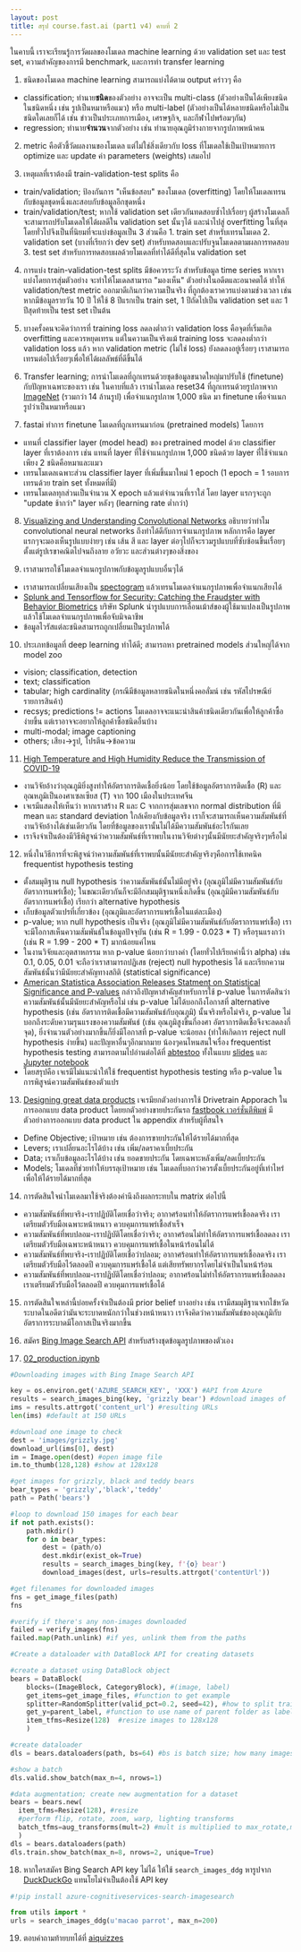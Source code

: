```yaml
---
layout: post
title: สรุป course.fast.ai (part1 v4) คาบที่ 2
---
```


ในคาบนี้ เราจะเรียนรู้การวัดผลของโมเดล machine learning ด้วย validation set และ test set, ความสำคัญของการมี benchmark, และการทำ transfer learning 

01. ชนิดของโมเดล machine learning สามารถแบ่งได้ตาม output คร่าวๆ คือ
  - classification; ทำนาย**ชนิด**ของตัวอย่าง อาจจะเป็น multi-class (ตัวอย่างเป็นได้เพียงชนิดในชนิดหนึ่ง เช่น รูปเป็นหมาหรือแมว) หรือ multi-label (ตัวอย่างเป็นได้หลายชนิดหรือไม่เป็นชนิดใดเลยก็ได้ เช่น ข่าวเป็นประเภทการเมือง, เศรษฐกิจ, และกีฬาไปพร้อมๆกัน)
  - regression; ทำนาย**จำนวน**จากตัวอย่าง เช่น ทำนายอุณภูมิร่างกายจากรูปภาพหน้าคน

02. metric คือตัวชี้วัดผลงานของโมเดล แต่ไม่ใช่สิ่งเดียวกับ loss ที่โมเดลใช้เป็นเป้าหมายการ optimize และ update ค่า parameters (weights) เสมอไป

03. เหตุผลที่เราต้องมี train-validation-test splits คือ
  - train/validation; ป้องกันการ "เห็นข้อสอบ" ของโมเดล (overfitting) โดยให้โมเดลเทรนกับข้อมูลชุดหนึ่งและสอบกับข้อมูลอีกชุดหนึ่ง
  - train/validation/test; หากใช้ validation set เดียวกันทดสอบซ้ำไปเรื่อยๆ ผู้สร้างโมเดลก็จะสามารถปรับโมเดลให้ได้ผลดีใน validation set นั้นๆได้ และนำไปสู่ overfitting ในที่สุด โดยทั่วไปจึงเป็นที่นิยมที่จะแบ่งข้อมูลเป็น 3 ส่วนคือ 1. train set สำหรับเทรนโมเดล 2. validation set (บางที่เรียกว่า dev set) สำหรับทดสอบและปรับจูนโมเดลตามผลการทดสอบ 3. test set สำหรับการทดสอบผลด้วยโมเดลที่ทำได้ดีที่สุดใน validation set

04. การแบ่ง train-validation-test splits มีข้อควรระวัง สำหรับข้อมูล time series หากเราแบ่งโดยการสุ่มตัวอย่าง จะทำให้โมเดลสามารถ "มองเห็น" ตัวอย่างในอดีตและอนาคตได้ ทำให้ validation/test metric ออกมาดีเกินกว่าความเป็นจริง ที่ถูกต้องเราควรแบ่งตามช่วงเวลา เช่น หากมีข้อมูลรายวัน 10 ปี ให้ใช้ 8 ปีแรกเป็น train set, 1 ปีถัดไปเป็น validation set และ 1 ปีสุดท้ายเป็น test set เป็นต้น

05. บางครั้งคนจะคิดว่าการที่ training loss ลดลงต่ำกว่า validation loss คือจุดที่เริ่มเกิด overfitting และควรหยุดเทรน แต่ในความเป็นจริงแม้ training loss จะลดลงต่ำกว่า validation loss แล้ว หาก validation metric (ไม่ใช่ loss) ยังลดลงอยู่เรื่อยๆ เราสามารถเทรนต่อไปเรื่อยๆเพื่อให้ได้ผลลัพธ์ที่ดีขึ้นได้

06. Transfer learning; การนำโมเดลที่ถูกเทรนด้วยชุดข้อมูลขนาดใหญ่มาปรับใช้ (finetune) กับปัญหาเฉพาะของเรา เช่น ในคาบที่แล้ว เรานำโมเดล reset34 ที่ถูกเทรนด้วยรูปภาพจาก [ImageNet](http://www.image-net.org/) (รวมกว่า 14 ล้านรูป) เพื่อจำแนกรูปภาพ 1,000 ชนิด มา finetune เพื่อจำแนกรูปว่าเป็นหมาหรือแมว

07. fastai ทำการ finetune โมเดลที่ถูกเทรนมาก่อน (pretrained models) โดยการ
  - แทนที่ classifier layer (model head) ของ pretrained model ด้วย classifier layer ที่เราต้องการ เช่น แทนที่ layer ที่ใช้จำแนกรูปภาพ 1,000 ชนิดด้วย layer ที่ใช้จำแนกเพียง 2 ชนิดคือหมาและแมว
  - เทรนโมเดลเฉพาะส่วน classifier layer ที่เพิ่มขึ้นมาใหม่ 1 epoch (1 epoch = 1 รอบการเทรนด้วย train set ทั้งหมดที่มี)
  - เทรนโมเดลทุกส่วนเป็นจำนวน X epoch แล้วแต่จำนวนที่เราใส่ โดย layer แรกๆจะถูก "update ช้ากว่า" layer หลังๆ (learning rate ต่ำกว่า)

08. [Visualizing and Understanding Convolutional Networks](https://arxiv.org/abs/1311.2901) อธิบายว่าทำไม convolutional neural networks ถึงทำได้ดีกับการจำแนกรูปภาพ หลักการคือ layer แรกๆจะมองเห็นรูปแบบง่ายๆ เช่น เส้น สี และ layer ต่อๆไปก็จะรวมรูปแบบที่ซับซ้อนขึ้นเรื่อยๆ ตั้งแต่รูปเรขาคณิตไปจนถึงลาย อวัยวะ และส่วนต่างๆของสิ่งของ

09. เราสามารถใช้โมเดลจำแนกรูปภาพกับข้อมูลรูปแบบอื่นๆได้
  - เราสามารถเปลี่ยนเสียงเป็น [spectogram](https://en.wikipedia.org/wiki/Spectrogram) แล้วเทรนโมเดลจำแนกรูปภาพเพื่อจำแนกเสียงได้
  - [Splunk and Tensorflow for Security: Catching the Fraudster with Behavior Biometrics](https://www.splunk.com/en_us/blog/security/deep-learning-with-splunk-and-tensorflow-for-security-catching-the-fraudster-in-neural-networks-with-behavioral-biometrics.html) บริษัท Splunk นำรูปแบบการเลื่อนเม้าส์ของผู้ใช้มาแปลงเป็นรูปภาพแล้วใช้โมเดลจำแนกรูปภาพเพื่อจับมิจฉาชีพ
  - ข้อมูลไวรัสแต่ละชนิดสามารถถูกเปลี่ยนเป็นรูปภาพได้

10. ประเภทข้อมูลที่ deep learning ทำได้ดี; สามารถหา pretrained models ส่วนใหญ่ได้จาก model zoo
  - vision; classification, detection
  - text; classification
  - tabular; high cardinality (กรณีมีข้อมูลหลายชนิดในหนึ่งคอลั่มน์ เช่น รหัสไปรษณีย์ รายการสินค้า)
  - recsys; predictions != actions โมเดลอาจจะแนะนำสินค้าชนิดเดียวกันเพื่อให้ลูกค้าซื้อง่ายขึ้น แต่เราอาจจะอยากให้ลูกค้าซื้อชนิดอื่นบ้าง
  - multi-modal; image captioning
  - others; เสียง->รูป, โปรตีน->ข้อความ

11. [High Temperature and High Humidity Reduce the Transmission of COVID-19](https://arxiv.org/abs/2003.05003)
  - งานวิจัยอ้างว่าอุณภูมิยิ่งสูงทำให้อัตราการติดเชื้อยิ่งน้อย โดยใช้ข้อมูลอัตราการติดเชื้อ (R) และอุณหภูมิเป็นองศาเซลเซียส (T) จาก  100 เมืองในประเทศจีน
  - เจเรมีแสดงให้เห็นว่า หากเราสร้าง R และ C จากการสุ่มเลขจาก normal distribution ที่มี mean และ standard deviation ใกล้เคียงกับข้อมูลจริง เราก็จะสามารถเห็นความสัมพันธ์ที่งานวิจัยอ้างได้เช่นเดียวกัน โดยที่ข้อมูลของเรานั้นไม่ได้มีความสัมพันธ์อะไรกันเลย
  - เราจึงจำเป็นต้องมีวิธีพิสูจน์ว่าความสัมพันธ์ที่เราพบในงานวิจัยต่างๆนั้นมีนัยยะสำคัญจริงๆหรือไม่

12. หนึ่งในวิธีการที่จะพิสูจน์ว่าความสัมพันธ์ที่เราพบนั้นมีนัยยะสำคัญจริงๆคือการใช้เทคนิค frequentist hypothesis testing
  - ตั้งสมมุติฐาน null hypothesis ว่าความสัมพันธ์นั้นไม่มีอยู่จริง (อุณภูมิไม่มีความสัมพันธ์กับอัตราการแพร่เชื้อ); ในขณะเดียวกันก็จะมีอีกสมมุติฐานหนึ่งเกิดขึ้น (อุณภูมิมีความสัมพันธ์กับอัตราการแพร่เชื้อ) เรียกว่า alternative hypothesis
  - เก็บข้อมูลตัวแปรที่เกี่ยวข้อง (อุณภูมิและอัตราการแพร่เชื้อในแต่ละเมือง)
  - p-value; หาก null hypothesis เป็นจริง (อุณภูมิไม่มีความสัมพันธ์กับอัตราการแพร่เชื้อ) เราจะมีโอกาสเห็นความสัมพันธ์ในข้อมูลปัจจุบัน (เช่น R = 1.99 - 0.023 * T) หรือรุนแรงกว่า (เช่น R = 1.99 - 200 * T) มากน้อยแค่ไหน
  - ในงานวิจัยและอุตสาหกรรม หาก p-value น้อยกว่าบางค่า (โดยทั่วไปเรียกค่านี้ว่า alpha) เช่น 0.1, 0.05, 0.01 จะถือว่าเราสามารถปฏิเสธ (reject) null hypothesis ได้ และเรียกความสัมพันธ์นั้นว่ามีนัยยะสำคัญทางสถิติ (statistical significance)
  - [American Statistica Association Releases Statment on Statistical Significance and P-values](https://www.amstat.org/asa/files/pdfs/p-valuestatement.pdf) กล่าวถึงปัญหาสำคัญสำหรับการใช้ p-value ในการตัดสินว่าความสัมพันธ์นั้นมีนัยยะสำคัญหรือไม่ เช่น p-value ไม่ได้บอกถึงโอกาสที่ alternative hypothesis (เช่น อัตราการติดเชื้อมีความสัมพันธ์กับอุณภูมิ) นั้นจริงหรือไม่จริง, p-value ไม่บอกถึงระดับความรุนแรงของความสัมพันธ์ (เช่น อุณภูมิสูงขึ้นกี่องศา อัตราการติดเชื้อจึงจะลดลงกี่จุด), ยิ่งจำนวนตัวอย่างมากขึ้นก็ยิ่งมีโอกาสที่ p-value จะน้อยลง (ทำให้เกิดการ reject null hypothesis ง่ายขึ้น) และปัญหาอื่นๆอีกมากมาย น้องๆคนไหนสนใจเรื่อง frequentist hypothesis testing สามารถตามไปอ่านต่อได้ที่ [abtestoo](https://github.com/cstorm125/abtestoo) ทั้งในแบบ [slides](https://github.com/cstorm125/abtestoo/blob/master/notebooks/chula_slides.pdf) และ [Jupyter notebook](https://github.com/cstorm125/abtestoo/blob/master/notebooks/frequentist.ipynb)
  - โดยสรุปคือ เจเรมีไม่แนะนำให้ใช้ frequentist hypothesis testing หรือ p-value ในการพิสูจน์ความสัมพันธ์ของตัวแปร

13. [Designing great data products](https://www.oreilly.com/radar/drivetrain-approach-data-products/) เจเรมียกตัวอย่างการใช้ Drivetrain Apporach ในการออกแบบ data product โดยยกตัวอย่างขายประกันรถ [fastbook เวอร์ชั่นตีพิมพ์](https://www.oreilly.com/library/view/deep-learning-for/9781492045519/) มีตัวอย่างการออกแบบ data product ใน appendix สำหรับผู้ที่สนใจ
  - Define Objective; เป้าหมาย เช่น ต้องการขายประกันให้ได้รายได้มากที่สุด
  - Levers; เราเปลี่ยนอะไรได้บ้าง เช่น เพิ่ม/ลดราคาเบี้ยประกัน
  - Data; เราเก็บข้อมูลอะไรได้บ้าง เช่น ยอดขายประกัน โดยเฉพาะหลังเพิ่ม/ลดเบี้ยประกัน
  - Models; โมเดลที่ช่วยทำให้บรรลุเป้าหมาย เช่น โมเดลที่บอกว่าควรตั้งเบี้ยประกันอยู่ที่เท่าไหร่เพื่อให้ได้รายได้มากที่สุด

14. การตัดสินใจนำโมเดลมาใช้จริงต้องคำนึงถึงผลกระทบใน matrix ต่อไปนี้
  - ความสัมพันธ์ที่พบจริง-เราปฏิบัติโดยเชื่อว่าจริง; อากาศร้อนทำให้อัตราการแพร่เชื้อลดจริง เราเตรียมตัวรับมือเฉพาะหน้าหนาว ควบคุมการแพร่เชื้อสำเร็จ
  - ความสัมพันธ์ที่พบปลอม-เราปฏิบัติโดยเชื่อว่าจริง; อากาศร้อนไม่ทำให้อัตราการแพร่เชื้อลดลง เราเตรียมตัวรับมือเฉพาะหน้าหนาว ควบคุมการแพร่เชื้อในหน้าร้อนไม่ได้
  - ความสัมพันธ์ที่พบจริง-เราปฏิบัติโดยเชื่อว่าปลอม; อากาศร้อนทำให้อัตราการแพร่เชื้อลดจริง เราเตรียมตัวรับมือไว้ตลอดปี ควบคุมการแพร่เชื้อได้ แต่เสียทรัพยากรโดยไม่จำเป็นในหน้าร้อน
  - ความสัมพันธ์ที่พบปลอม-เราปฏิบัติโดยเชื่อว่าปลอม; อากาศร้อนไม่ทำให้อัตราการแพร่เชื้อลดลง เราเตรียมตัวรับมือไว้ตลอดปี ควบคุมการแพร่เชื้อได้

15. การตัดสินใจเหล่านี้บ่อยครั้งจำเป็นต้องมี prior belief บางอย่าง เช่น เรามีสมมุติฐานจากไข้หวัดระบาดในอดีตว่ามันจะระบาดหนักกว่าในช่วงหน้าหนาว เราจึงคิดว่าความสัมพันธ์ของอุณภูมิกับอัตราการระบาดมีโอกาสเป็นจริงมากขึ้น

16. สมัคร [Bing Image Search API](https://www.microsoft.com/en-us/bing/apis/bing-image-search-api) สำหรับสร้างชุดข้อมูลรูปภาพของตัวเอง

17. [02_production.ipynb](https://colab.research.google.com/github/fastai/fastbook/blob/master/clean/02_production.ipynb)


``` py
#Downloading images with Bing Image Search API

key = os.environ.get('AZURE_SEARCH_KEY', 'XXX') #API from Azure
results = search_images_bing(key, 'grizzly bear') #download images of 'grizzly bear' from Bing
ims = results.attrgot('content_url') #resulting URLs
len(ims) #default at 150 URLs

#download one image to check
dest = 'images/grizzly.jpg'
download_url(ims[0], dest)
im = Image.open(dest) #open image file
im.to_thumb(128,128) #show at 128x128

#get images for grizzly, black and teddy bears
bear_types = 'grizzly','black','teddy'
path = Path('bears')

#loop to download 150 images for each bear
if not path.exists():
    path.mkdir()
    for o in bear_types:
        dest = (path/o)
        dest.mkdir(exist_ok=True)
        results = search_images_bing(key, f'{o} bear')
        download_images(dest, urls=results.attrgot('contentUrl'))

#get filenames for downloaded images
fns = get_image_files(path)
fns

#verify if there's any non-images downloaded
failed = verify_images(fns)
failed.map(Path.unlink) #if yes, unlink them from the paths
```

``` py
#Create a dataloader with DataBlock API for creating datasets

#create a dataset using DataBlock object
bears = DataBlock(
    blocks=(ImageBlock, CategoryBlock), #(image, label)
    get_items=get_image_files, #function to get example 
    splitter=RandomSplitter(valid_pct=0.2, seed=42), #how to split train-validation-test
    get_y=parent_label, #function to use name of parent folder as label
    item_tfms=Resize(128)  #resize images to 128x128
    )

#create dataloader
dls = bears.dataloaders(path, bs=64) #bs is batch size; how many images to send to train a model at a time

#show a batch
dls.valid.show_batch(max_n=4, nrows=1)

#data augmentation; create new augmentation for a dataset
bears = bears.new(
  item_tfms=Resize(128), #resize
  #perform flip, rotate, zoom, warp, lighting transforms
  batch_tfms=aug_transforms(mult=2) #mult is multiplied to max_rotate,max_lighting,max_warp
  )
dls = bears.dataloaders(path)
dls.train.show_batch(max_n=8, nrows=2, unique=True)
```

18. หากใครสมัคร Bing Search API key ไม่ได้ ให้ใช้ `search_images_ddg` หารูปจาก [DuckDuckGo](https://duckduckgo.com/) แทนโยไม่จำเป็นต้องใช้ API key

``` py
#!pip install azure-cognitiveservices-search-imagesearch

from utils import *
urls = search_images_ddg(u'macao parrot', max_n=200)
```

19. ตอบคำถามท้ายบทได้ที่ [aiquizzes](https://aiquizzes.com/howto)
